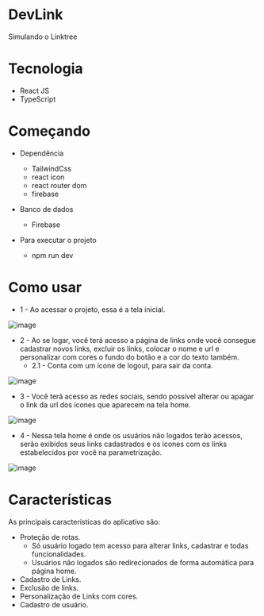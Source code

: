 # DevLink

Simulando o Linktree

# Tecnologia

- React JS
- TypeScript

# Começando
- Dependência
  - TailwindCss
  - react icon
  - react router dom
  - firebase

- Banco de dados
  - Firebase

- Para executar o projeto
  - npm run dev

# Como usar
- 1 - Ao acessar o projeto, essa é a tela inicial.

![image](https://github.com/GabrielMarini12/DevLink/assets/101841688/38159b2a-b191-4d47-b1de-f5dfd2434225)

- 2 - Ao se logar, você terá acesso a página de links onde você consegue cadastrar novos links, excluir os links, colocar o nome e url e personalizar com cores o fundo do botão e a cor do texto também.
  - 2.1 - Conta com um ícone de logout, para sair da conta.

![image](https://github.com/GabrielMarini12/DevLink/assets/101841688/ebf6387f-d3a7-41e0-97c8-fdd774d03484)

- 3 - Você terá acesso as redes sociais, sendo possível alterar ou apagar o link da url dos ícones que aparecem na tela home.

![image](https://github.com/GabrielMarini12/DevLink/assets/101841688/121839f6-7158-4797-b422-54e492f55955)

- 4 - Nessa tela home é onde os usuários não logados terão acessos, serão exibidos seus links cadastrados e os icones com os links estabelecidos por você na parametrização.

![image](https://github.com/GabrielMarini12/DevLink/assets/101841688/83a9d283-2ca8-4621-8c36-c7c25395209f)

# Características

As principais características do aplicativo são:
- Proteção de rotas.
  - Só usuário logado tem acesso para alterar links, cadastrar e todas funcionalidades.
  - Usuários não logados são redirecionados de forma automática para página home.
- Cadastro de Links.
- Exclusão de links.
- Personalização de Links com cores.
- Cadastro de usuário.
